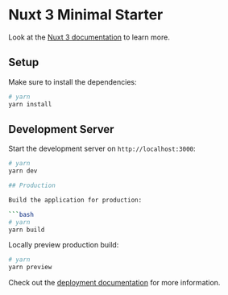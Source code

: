# Nuxt 3 Minimal Starter

Look at the [Nuxt 3 documentation](https://nuxt.com/docs/getting-started/introduction) to learn more.

## Setup

Make sure to install the dependencies:

```bash
# yarn
yarn install
```

## Development Server

Start the development server on `http://localhost:3000`:

````bash
# yarn
yarn dev

## Production

Build the application for production:

```bash
# yarn
yarn build
````

Locally preview production build:

```bash
# yarn
yarn preview
```

Check out the [deployment documentation](https://nuxt.com/docs/getting-started/deployment) for more information.
